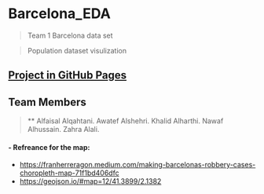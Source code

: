# Barcelona_EDA

> Team 1 Barcelona data set 

> Population dataset visulization
## [Project in GitHub Pages](https://alfaisalgassim.github.io/Barcelona_EDA)


## Team Members
> ** Alfaisal Alqahtani.
> Awatef Alshehri.
> Khalid Alharthi.
> Nawaf Alhussain.
> Zahra Alali.


#### - Refreance for the map: 
- https://franherreragon.medium.com/making-barcelonas-robbery-cases-choropleth-map-71f1bd406dfc
- https://geojson.io/#map=12/41.3899/2.1382
